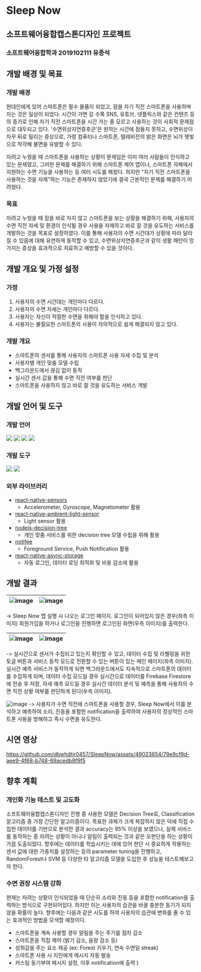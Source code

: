 # Sleep Now
## 소프트웨어융합캡스톤디자인 프로젝트
### 소프트웨어융합학과 2019102111 유종석
## 개발 배경 및 목표
### 개발 배경
현대인에게 있어 스마트폰은 필수 물품이 되었고, 잠을 자기 직전 스마트폰을 사용하며 자는 것은 일상이 되었다. 시간이 가면 갈 수록 SNS, 유튜브, 넷플릭스와 같은 컨텐츠 등의 증가로 인해 자기 직전 스마트폰을 시간 가는 줄 모르고 사용하는 것이 사회적 문제점으로 대두되고 있다. '수면위상지연증후군'은 원하는 시간에 잠들지 못하고, 수면위상이 자꾸 뒤로 밀리는 증상으로, 가령 컴퓨터나 스마트폰, 텔레비전의 밝은 화면은 뇌가 햇빛으로 착각해 불면을 유발할 수 있다.

자려고 누웠을 때 스마트폰을 사용하는 상황이 문제임은 이미 여러 사람들이 인식하고 있는 문제였고, 그러한 문제를 해결하기 위해 스마트폰 제어 앱이나, 스마트폰 자체에서 지원하는 수면 기능을 사용하는 등 여러 시도를 해왔다. 하지만 "자기 직전 스마트폰을 사용하는 것을 자제"하는 기능은 존재하지 않았기에 결국 근본적인 문제를 해결하기 어려웠다.
### 목표
자려고 누웠을 때 잠을 바로 자지 않고 스마트폰을 보는 상황을 해결하기 위해, 사용자의 수면 직전 자세 및 환경이 인식될 경우 사용을 자제하고 바로 잘 것을 유도하는 서비스를 개발하는 것을 목표로 설정하였다. 이를 통해 사용자의 수면 시간대가 상황에 따라 달라질 수 있음에 대해 유연하게 동작할 수 있고, 수면위상지연증후군과 같이 생활 패턴이 망가지는 증상을 효과적으로 치료하고 예방할 수 있을 것이다.
## 개발 개요 및 가정 설정
### 가정
1. 사용자의 수면 시간대는 개인마다 다르다.
2. 사용자의 수면 자세는 개인마다 다르다.
3. 사용자는 자신이 적절한 수면을 취해야 함을 인식하고 있다.
4. 사용자는 불필요한 스마트폰의 사용이 자의적으로 쉽게 해결되지 않고 있다.
### 개발 개요
- 스마트폰의 센서를 통해 사용자의 스마트폰 사용 자세 수집 및 분석
- 사용자별 개인 맞춤 모델 수립
- 백그라운드에서 끊김 없이 동작
- 실시간 센서 값을 통해 수면 직전 여부를 판단
- 스마트폰을 사용하지 않고 바로 잘 것을 유도하는 서비스 개발
## 개발 언어 및 도구
### 개발 언어
<img src="https://img.shields.io/badge/HTML5-orange?style=flat&logo=HTML5&logoColor=white"/> <img src="https://img.shields.io/badge/CSS3-blue?style=flat&logo=CSS3&logoColor=white"/> <img src="https://img.shields.io/badge/javascript-yellow?style=flat&logo=javascript&logoColor=white"/> <img src="https://img.shields.io/badge/React Native-blue?style=flat&logo=React&logoColor=white"/>
### 개발 도구
<img src="https://img.shields.io/badge/Firebase-yellow?style=flat&logo=Firebase&logoColor=white"/> <img src="https://img.shields.io/badge/VSCode-blue?style=flat&logo=Visual Studio Code&logoColor=white"/>

### 외부 라이브러리
- [react-native-sensors](https://github.com/react-native-sensors/react-native-sensors)
  - Accelerometer, Gyroscope, Magnetometer 활용
- [react-native-ambient-light-sensor](https://github.com/Cshayan/react-native-ambient-light-sensor)
  - Light sensor 활용
- [nodejs-decision-tree](https://github.com/serendipious/nodejs-decision-tree)
  - 개인 맞춤 서비스를 위한 decision tree 모델 수립을 위해 활용
- [notifee](https://notifee.app/)
  - Foreground Service, Push Notification 활용
- [react-native-async-storage](https://github.com/react-native-async-storage/async-storage)
  - 자동 로그인, 데이터 로딩 최적화 및 비용 감소에 활용

## 개발 결과
| ![image](https://github.com/dbwhdtjr0457/SleepNow/assets/49023654/88da728f-50d2-4a57-a2dd-8febd7eb8191) | ![image](https://github.com/dbwhdtjr0457/SleepNow/assets/49023654/3fc2a90a-6701-4323-a4f3-36e7dfa84506) |
|----|----|

-> Sleep Now 앱 실행 시 나오는 로그인 페이지. 로그인이 되어있지 않은 경우(좌측 이미지) 회원가입을 하거나 로그인을 진행하면 로그인된 화면(우측 이미지)를 출력한다.



| ![image](https://github.com/dbwhdtjr0457/SleepNow/assets/49023654/7afed38d-5a0d-4ce1-a31a-0658d599e0c9) | ![image](https://github.com/dbwhdtjr0457/SleepNow/assets/49023654/362403b6-6613-40aa-a6d7-1fd4a469828e) |
|----|----|

-> 실시간으로 센서가 수집되고 있는지 확인할 수 있고, 데이터 수집 및 라벨링을 위한 토글 버튼과 서비스 동작 모드로 전환할 수 있는 버튼이 있는 메인 페이지(좌측 이미지). 실시간 예측 서비스가 동작하게 되면 백그라운드에서도 지속적으로 스마트폰의 데이터를 수집하게 되며, 데이터 수집 모드일 경우 실시간으로 데이터를 Firebase Firestore에 전송 후 저장, 자세 예측 모드일 경우 실시간 데이터 분석 및 예측을 통해 사용자의 수면 직전 상황 여부를 판단하게 된다(우측 이미지).



![image](https://github.com/dbwhdtjr0457/SleepNow/assets/49023654/64584de1-1356-4e23-a363-c84fc7673c57)
-> 사용자가 수면 직전에 스마트폰을 사용할 경우, Sleep Now에서 이를 분석하고 예측하여 소리, 진동을 포함한 notification을 출력하여 사용자의 정상적인 스마트폰 사용을 방해하고 즉시 수면을 유도한다.


## 시연 영상

https://github.com/dbwhdtjr0457/SleepNow/assets/49023654/79e9cf9d-aee9-4f68-b748-69acedb8f9f5

## 향후 계획
### 개인화 기능 테스트 및 고도화
소프트웨어융합캡스톤디자인 진행 중 사용한 모델은 Decision Tree로, Classification 알고리즘 중 가장 간단한 알고리즘이다. 목표한 과제가 크게 복잡하지 않은 덕에 직접 수집한 데이터를 기반으로 분석한 결과 accuracy는 95% 이상을 보였으나, 실제 서비스를 동작하는 중 자려는 상황이 아니나 알림이 출력되는 것과 같은 오판단을 하는 상황이 가끔 도출되었다. 향후에는 데이터를 학습시키는 데에 있어 판단 시 중요하게 작용하는 센서 값에 대한 가중치를 설정하는 등의 parameter tuning을 진행하고, RandomForest나 SVM 등 다양한 타 알고리즘 모델을 도입한 후 성능을 테스트해보고자 한다.
### 수면 권장 시스템 강화
현재는 자려는 상황이 인식되었을 때 단순히 소리와 진동 등을 포함한 notification을 출력하는 방식으로 구현되어있다. 하지만 이는 사용자의 습관을 바꿀 충분한 동기가 되지 않을 확률이 높다. 향후에는 다음과 같은 시도를 하여 사용자의 습관에 변화를 줄 수 있는 효과적인 방법을 모색할 예정이다.
- 스마트폰을 계속 사용할 경우 알림을 주는 주기를 점차 감소
- 스마트폰을 직접 제어 (밝기 감소, 음량 감소 등)
- 성취감을 주는 요소 제공 (ex: Forest 키우기, 연속 수면일 streak)
- 스마트폰 사용 시 지인에게 메시지 자동 발송
- 커스텀 동기부여 메시지 설정, 이후 notification에 출력
)
